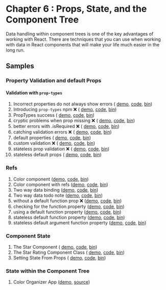 Chapter 6 : Props, State, and the Component Tree
==================
Data handling within component trees is one of the key advantages of working with React. There are techniques that you
can use when working with data in React components that will make your life much easier in the long run.

Samples
--------

### Property Validation and default Props

#### Validation with `prop-types`

  1. Incorrect properties do not always show errors (
    [demo](https://rawgit.com/MoonHighway/learning-react/update-localize-samples/chapter-06/01-property-validation-and-default-props/01-incorrect-props-no-error.html), [code](https://github.com/MoonHighway/learning-react/blob/update-localize-samples/chapter-06/01-property-validation-and-default-props/01-incorrect-props-no-error.html), [bin](http://jsbin.com/pozozi/1/edit?js,output))
  2. Introducing `prop-types` npm ❌ (
    [demo](https://rawgit.com/MoonHighway/learning-react/update-localize-samples/chapter-06/01-property-validation-and-default-props/02-introducing-prop-types-npm.html), [code](https://github.com/MoonHighway/learning-react/blob/update-localize-samples/chapter-06/01-property-validation-and-default-props/02-introducing-prop-types-npm.html), [bin](http://jsbin.com/pozozi/2/edit?js,console,output))
  3. PropTypes success (
    [demo](https://rawgit.com/MoonHighway/learning-react/update-localize-samples/chapter-06/01-property-validation-and-default-props/03-prop-types-success.html), [code](https://github.com/MoonHighway/learning-react/blob/update-localize-samples/chapter-06/01-property-validation-and-default-props/03-prop-types-success.html), [bin](http://jsbin.com/pozozi/3/edit?js,output))
  4. cryptic problems when prop missing ❌ (
    [demo](https://rawgit.com/MoonHighway/learning-react/update-localize-samples/chapter-06/01-property-validation-and-default-props/04-cryptic-problems-when-prop-missing.html), [code](https://github.com/MoonHighway/learning-react/blob/update-localize-samples/chapter-06/01-property-validation-and-default-props/04-cryptic-problems-when-prop-missing.html), [bin](http://jsbin.com/pozozi/4/edit?js,console,output))
  5. better errors with .isRequired ❌ (
    [demo](https://rawgit.com/MoonHighway/learning-react/update-localize-samples/chapter-06/01-property-validation-and-default-props/05-better-errors-with-is-required.html), [code](https://github.com/MoonHighway/learning-react/blob/update-localize-samples/chapter-06/01-property-validation-and-default-props/05-better-errors-with-is-required.html), [bin](http://jsbin.com/pozozi/5/edit?js,console,output))
  6. catching validation errors ❌ (
    [demo](https://rawgit.com/MoonHighway/learning-react/update-localize-samples/chapter-06/01-property-validation-and-default-props/06-successful-validation.html), [code](https://github.com/MoonHighway/learning-react/blob/update-localize-samples/chapter-06/01-property-validation-and-default-props/06-successful-validation.html), [bin](http://jsbin.com/pozozi/6/edit?js,output))
  7. default properties (
    [demo](https://rawgit.com/MoonHighway/learning-react/update-localize-samples/chapter-06/01-property-validation-and-default-props/07-default-properties.html), [code](https://github.com/MoonHighway/learning-react/blob/update-localize-samples/chapter-06/01-property-validation-and-default-props/07-default-properties.html), [bin](http://jsbin.com/pozozi/7/edit?js,output))
  8. custom validation ❌ (
    [demo](https://rawgit.com/MoonHighway/learning-react/update-localize-samples/chapter-06/01-property-validation-and-default-props/08-custom-validation.html), [code](https://github.com/MoonHighway/learning-react/blob/update-localize-samples/chapter-06/01-property-validation-and-default-props/08-custom-validation.html), [bin](http://jsbin.com/pozozi/8/edit?js,console,output))
  9. stateless prop validation ❌ (
    [demo](https://rawgit.com/MoonHighway/learning-react/update-localize-samples/chapter-06/01-property-validation-and-default-props/09-stateless-prop-validation.html), [code](https://github.com/MoonHighway/learning-react/blob/update-localize-samples/chapter-06/01-property-validation-and-default-props/09-stateless-prop-validation.html), [bin](http://jsbin.com/pozozi/9/edit?js,output))  
  10. stateless default props (
    [demo](https://rawgit.com/MoonHighway/learning-react/update-localize-samples/chapter-06/01-property-validation-and-default-props/10-stateless-default-props.html), [code](https://github.com/MoonHighway/learning-react/blob/update-localize-samples/chapter-06/01-property-validation-and-default-props/10-stateless-default-props.html), [bin](https://github.com/MoonHighway/learning-react/blob/update-localize-samples/chapter-06/01-property-validation-and-default-props/http://jsbin.com/pozozi/10/edit?js,output))  

### Refs

  1. Color component ([demo](https://rawgit.com/MoonHighway/learning-react/update-localize-samples/chapter-06/02-refs/01-color-component-before-refs.html), [code](https://github.com/MoonHighway/learning-react/blob/update-localize-samples/chapter-06/02-refs/01-color-component-before-refs.html), [bin](http://jsbin.com/funeyol/1/edit?js,output))
  2. Color component with refs ([demo](https://rawgit.com/MoonHighway/learning-react/update-localize-samples/chapter-06/02-refs/02-color-component-with-refs.html), [code](https://github.com/MoonHighway/learning-react/blob/update-localize-samples/chapter-06/02-refs/02-color-component-with-refs.html), [bin](http://jsbin.com/funeyol/2/edit?js,output))
  3. Two way data binding ([demo](https://rawgit.com/MoonHighway/learning-react/update-localize-samples/chapter-06/02-refs/03-Color-Component-binding.html), [code](https://github.com/MoonHighway/learning-react/blob/update-localize-samples/chapter-06/02-refs/03-Color-Component-binding.html), [bin](http://jsbin.com/funeyol/3/edit?js,console,output))
  4. Two way data todo note ([demo](https://rawgit.com/MoonHighway/learning-react/update-localize-samples/chapter-06/02-refs/04-two-way-data-todo.html), [code](https://github.com/MoonHighway/learning-react/blob/update-localize-samples/chapter-06/02-refs/04-two-way-data-todo.html), [bin](http://jsbin.com/funeyol/4/edit?js,console,output))
  5. without a default function prop ❌ ([demo](https://rawgit.com/MoonHighway/learning-react/update-localize-samples/chapter-06/02-refs/05-without-default-function.html), [code](https://github.com/MoonHighway/learning-react/blob/update-localize-samples/chapter-06/02-refs/05-without-default-function.html), [bin](http://jsbin.com/funeyol/5/edit?js,console,output))
  6. checking for the function property ([demo](https://rawgit.com/MoonHighway/learning-react/update-localize-samples/chapter-06/02-refs/06-check-for-property.html), [code](https://github.com/MoonHighway/learning-react/blob/update-localize-samples/chapter-06/02-refs/06-check-for-property.html), [bin](http://jsbin.com/funeyol/6/edit?js,console,output))
  7. using a default function property ([demo](https://rawgit.com/MoonHighway/learning-react/update-localize-samples/chapter-06/02-refs/07-default-property.html), [code](https://github.com/MoonHighway/learning-react/blob/update-localize-samples/chapter-06/02-refs/07-default-property.html), [bin](http://jsbin.com/funeyol/7/edit?js,console,output))
  8. stateless default function property ([demo](https://rawgit.com/MoonHighway/learning-react/update-localize-samples/chapter-06/02-refs/08-stateless-default-prop.html), [code](https://github.com/MoonHighway/learning-react/blob/update-localize-samples/chapter-06/02-refs/08-stateless-default-prop.html), [bin](http://jsbin.com/funeyol/8/edit?js,console,output))
  9. stateless default argument function property ([demo](https://rawgit.com/MoonHighway/learning-react/update-localize-samples/chapter-06/02-refs/09-stateless-default-arg.html), [code](https://github.com/MoonHighway/learning-react/blob/update-localize-samples/chapter-06/02-refs/09-stateless-default-arg.html), [bin](http://jsbin.com/funeyol/9/edit?js,console,output))

### Component State

  1. The Star Component (
    [demo](https://rawgit.com/MoonHighway/learning-react/update-localize-samples/chapter-06/03-component-state/01-the-star-component.html), [code](https://github.com/MoonHighway/learning-react/blob/update-localize-samples/chapter-06/03-component-state/01-the-star-component.html), [bin](http://jsbin.com/budanem/1/edit?js,output))
  2. The Star Rating Component Class (
    [demo](https://rawgit.com/MoonHighway/learning-react/update-localize-samples/chapter-06/03-component-state/02-the-star-rating-component.html), [code](https://github.com/MoonHighway/learning-react/blob/update-localize-samples/chapter-06/03-component-state/02-the-star-rating-component.html), [bin](http://jsbin.com/budanem/2/edit?js,output))
  3. Setting State From Props (
    [demo](https://rawgit.com/MoonHighway/learning-react/update-localize-samples/chapter-06/03-component-state/03-setting-state-from-props.html), [code](https://github.com/MoonHighway/learning-react/blob/update-localize-samples/chapter-06/03-component-state/03-setting-state-from-props.html), [bin](http://jsbin.com/budanem/3/edit?js,output))

### State within the Component Tree

1. Color Organizer App ([demo](https://rawgit.com/MoonHighway/learning-react/master/chapter-06/color-organizer/dist/index.html),
[source](https://github.com/MoonHighway/learning-react/blob/master/chapter-06/color-organizer))
